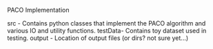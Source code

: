 PACO Implementation

src - Contains python classes that implement the PACO algorithm and various IO and utility functions.
testData- Contains toy dataset used in testing.
output - Location of output files (or dirs? not sure yet...)
